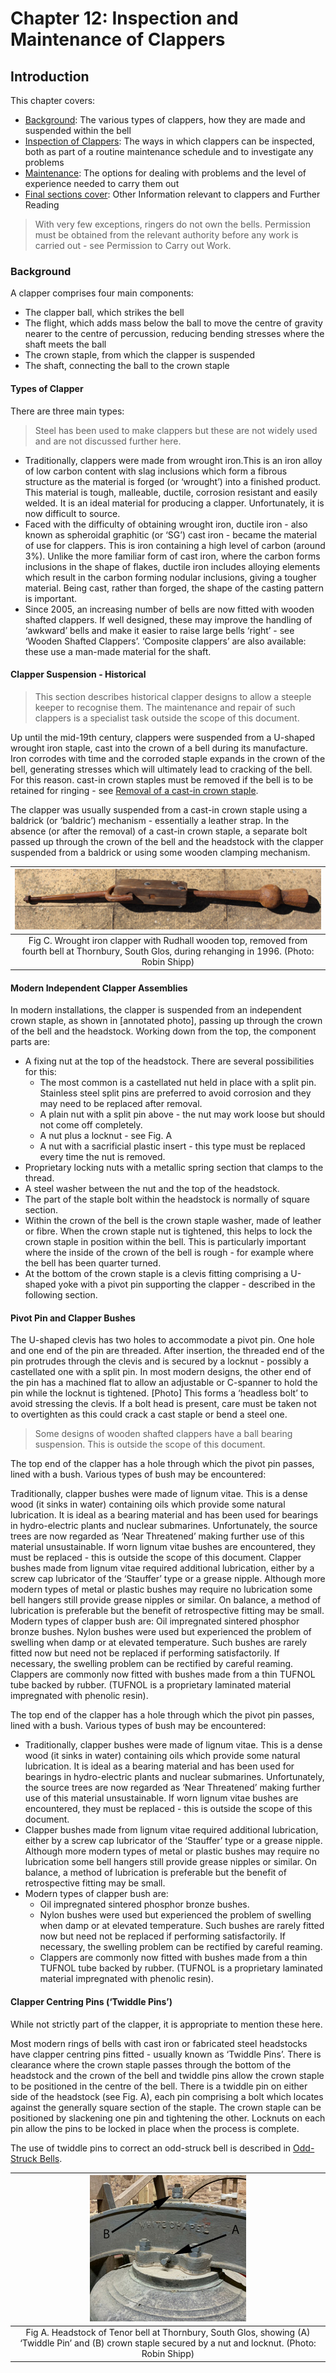 # Chapter 12: Inspection and Maintenance of Clappers

## Introduction

This chapter covers:

* [Background](#background): The various types of clappers, how they are made and suspended within the bell
* [Inspection of Clappers](#inspection-of-clappers): The ways in which clappers can be inspected, both as part of a routine maintenance schedule and to investigate any problems
* [Maintenance](#maintenance): The options for dealing with problems and the level of experience needed to carry them out
* [Final sections cover](#final-section-cover): Other Information relevant to clappers and Further Reading

> With very few exceptions, ringers do not own the bells.
> Permission must be obtained from the relevant authority before any work is carried out - see Permission to Carry out Work.

### Background

A clapper comprises four main components:

* The clapper ball, which strikes the bell
* The flight, which adds mass below the ball to move the centre of gravity nearer to the centre of percussion, reducing bending stresses where the shaft meets the ball
* The crown staple, from which the clapper is suspended
* The shaft, connecting the ball to the crown staple

#### Types of Clapper

There are three main types:

> Steel has been used to make clappers but these are not widely used and are not discussed further here.

* Traditionally, clappers were made from wrought iron.This is an iron alloy of low carbon content with slag inclusions which form a fibrous structure as the material is forged (or ‘wrought’) into a finished product. This material is tough, malleable, ductile, corrosion resistant and easily welded. It is an ideal material for producing a clapper. Unfortunately, it is now difficult to source.
* Faced with the difficulty of obtaining wrought iron, ductile iron - also known as spheroidal graphitic (or ‘SG’) cast iron - became the material of use for clappers. This is iron containing a high level of carbon (around 3%). Unlike the more familiar form of cast iron, where the carbon forms inclusions in the shape of flakes, ductile iron includes alloying elements which result in the carbon forming nodular inclusions, giving a tougher material. Being cast, rather than forged, the shape of the casting pattern is important.
* Since 2005, an increasing number of bells are now fitted with wooden shafted clappers. If well designed, these may improve the handling of ‘awkward’ bells and make it easier to raise large bells ‘right’ - see ‘Wooden Shafted Clappers’. ‘Composite clappers’ are also available: these use a man-made material for the shaft.

#### Clapper Suspension - Historical

> This section describes historical clapper designs to allow a steeple keeper to recognise them. The maintenance and repair of such clappers is a specialist task outside the scope of this document.

Up until the mid-19th century, clappers were suspended from a U-shaped wrought iron staple, cast into the crown of a bell during its manufacture. Iron corrodes with time and the corroded staple expands in the crown of the bell, generating stresses which will ultimately lead to cracking of the bell. For this reason. cast-in crown staples must be removed if the bell is to be retained for ringing - see [Removal of a cast-in crown staple](#removal-of-a-cast-in-crown-staple).

The clapper was usually suspended from a cast-in crown staple using a baldrick (or ‘baldric’) mechanism - essentially a leather strap. In the absence (or after the removal) of a cast-in crown staple, a separate bolt passed up through the crown of the bell and the headstock with the clapper suspended from a baldrick or using some wooden clamping mechanism.

| ![IMG_0839-edited.jpg](IMG_0839-edited.jpg) |
|:--:|
| Fig C. Wrought iron clapper with Rudhall wooden top, removed from fourth bell at Thornbury, South Glos, during rehanging in 1996. (Photo: Robin Shipp) |

#### Modern Independent Clapper Assemblies

In modern installations, the clapper is suspended from an independent crown staple, as shown in [annotated photo], passing up through the crown of the bell and the headstock. Working down from the top, the component parts are:

* A fixing nut at the top of the headstock. There are several possibilities for this:
  * The most common is a castellated nut held in place with a split pin. Stainless steel split pins are preferred to avoid corrosion and they may need to be replaced after removal.
  * A plain nut with a split pin above - the nut may work loose but should not come off completely.
  * A nut plus a locknut - see Fig. A
  * A nut with a sacrificial plastic insert - this type must be replaced every time the nut is removed.
* Proprietary locking nuts with a metallic spring section that clamps to the thread.
* A steel washer between the nut and the top of the headstock.
* The part of the staple bolt within the headstock is normally of square section.
* Within the crown of the bell is the crown staple washer, made of leather or fibre. When the crown staple nut is tightened, this helps to lock the crown staple in position within the bell. This is particularly important where the inside of the crown of the bell is rough - for example where the bell has been quarter turned.
* At the bottom of the crown staple is a clevis fitting comprising a U-shaped yoke with a pivot pin supporting the clapper - described in the following section.

#### Pivot Pin and Clapper Bushes

The U-shaped clevis has two holes to accommodate a pivot pin. One hole and one end of the pin are threaded. After insertion, the threaded end of the pin protrudes through the clevis and is secured by a locknut - possibly a castellated one with a split pin. In most modern designs, the other end of the pin has a machined flat to allow an adjustable or C-spanner to hold the pin while the locknut is tightened. [Photo] This forms a ‘headless bolt’ to avoid stressing the clevis. If a bolt head is present, care must be taken not to overtighten as this could crack a cast staple or bend a steel one.

> Some designs of wooden shafted clappers have a ball bearing suspension. This is outside the scope of this document.

The top end of the clapper has a hole through which the pivot pin passes, lined with a bush. Various types of bush may be encountered:

Traditionally, clapper bushes were made of lignum vitae. This is a dense wood (it sinks in water) containing oils which provide some natural lubrication. It is ideal as a bearing material and has been used for bearings in hydro-electric plants and nuclear submarines. Unfortunately, the source trees are now regarded as ‘Near Threatened’ making further use of this material unsustainable. If worn lignum vitae bushes are encountered, they must be replaced - this is outside the scope of this document.
Clapper bushes made from lignum vitae required additional lubrication, either by a screw cap lubricator of the ‘Stauffer’ type or a grease nipple. Although more modern types of metal or plastic bushes may require no lubrication some bell hangers still provide grease nipples or similar. On balance, a method of lubrication is preferable but the benefit of retrospective fitting may be small.
Modern types of clapper bush are:
Oil impregnated sintered phosphor bronze bushes.
Nylon bushes were used but experienced the problem of swelling when damp or at elevated temperature. Such bushes are rarely fitted now but need not be replaced if performing satisfactorily. If necessary, the swelling problem can be rectified by careful reaming.
Clappers are commonly now fitted with bushes made from a thin TUFNOL tube backed by rubber. (TUFNOL is a proprietary laminated material impregnated with phenolic resin).

The top end of the clapper has a hole through which the pivot pin passes, lined with a bush. Various types of bush may be encountered:

* Traditionally, clapper bushes were made of lignum vitae. This is a dense wood (it sinks in water) containing oils which provide some natural lubrication. It is ideal as a bearing material and has been used for bearings in hydro-electric plants and nuclear submarines. Unfortunately, the source trees are now regarded as ‘Near Threatened’ making further use of this material unsustainable. If worn lignum vitae bushes are encountered, they must be replaced - this is outside the scope of this document.
* Clapper bushes made from lignum vitae required additional lubrication, either by a screw cap lubricator of the ‘Stauffer’ type or a grease nipple. Although more modern types of metal or plastic bushes may require no lubrication some bell hangers still provide grease nipples or similar. On balance, a method of lubrication is preferable but the benefit of retrospective fitting may be small.
* Modern types of clapper bush are:
  * Oil impregnated sintered phosphor bronze bushes.
  * Nylon bushes were used but experienced the problem of swelling when damp or at elevated temperature. Such bushes are rarely fitted now but need not be replaced if performing satisfactorily. If necessary, the swelling problem can be rectified by careful reaming.
  * Clappers are commonly now fitted with bushes made from a thin TUFNOL tube backed by rubber. (TUFNOL is a proprietary laminated material impregnated with phenolic resin).

####  Clapper Centring Pins (‘Twiddle Pins’)

While not strictly part of the clapper, it is appropriate to mention these here.

Most modern rings of bells with cast iron or fabricated steel headstocks have clapper centring pins fitted - usually known as ‘Twiddle Pins’. There is clearance where the crown staple passes through the bottom of the headstock and the crown of the bell and twiddle pins allow the crown staple to be positioned in the centre of the bell. There is a twiddle pin on either side of the headstock (see Fig. A), each pin comprising a bolt which locates against the generally square section of the staple. The crown staple can be positioned by slackening one pin and tightening the other. Locknuts on each pin allow the pins to be locked in place when the process is complete.

The use of twiddle pins to correct an odd-struck bell is described in [Odd-Struck Bells](odd-struck-bells).

| ![IMG_0579-annotated-resized.jpg](IMG_0579-annotated-resized.jpg) |
|:--:|
| Fig A. Headstock of Tenor bell at Thornbury, South Glos, showing (A) ‘Twiddle Pin’ and (B) crown staple secured by a nut and locknut. (Photo: Robin Shipp) |


